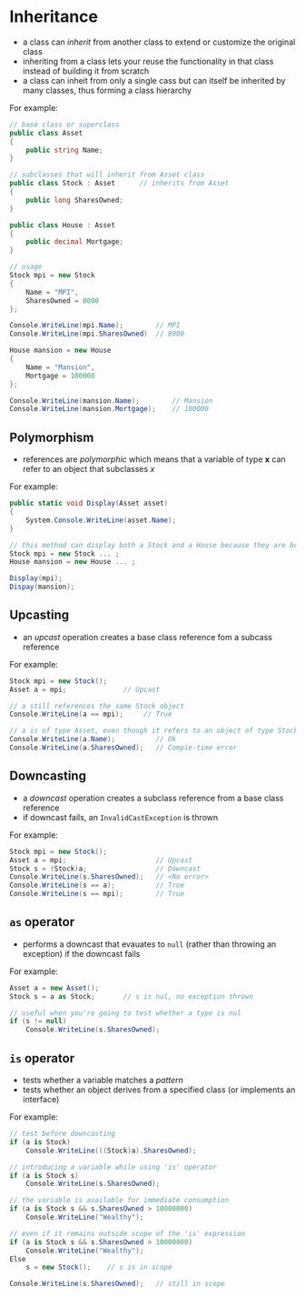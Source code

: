 # Inheritance
- a class can _inherit_ from another class to extend or customize the original class
- inheriting from a class lets your reuse the functionality in that class instead of building it from scratch
- a class can inheit from only a single cass but can itself be inherited by many classes, thus forming a class hierarchy

For example:
```C#
// base class or superclass
public class Asset
{
    public string Name;
}

// subclasses that will inherit from Asset class
public class Stock : Asset      // inherits from Asset
{
    public long SharesOwned;
}

public class House : Asset
{
    public decimal Mortgage;
}

// usage
Stock mpi = new Stock
{
    Name = "MPI",
    SharesOwned = 8000
};

Console.WriteLine(mpi.Name);        // MPI
Console.WriteLine(mpi.SharesOwned)  // 8000

House mansion = new House
{
    Name = "Mansion",
    Mortgage = 100000
};

Console.WriteLine(mansion.Name);        // Mansion
Console.WriteLine(mansion.Mortgage);    // 100000
```

## Polymorphism
- references are _polymorphic_ which means that a variable of type **x** can refer to an object that subclasses _x_

For example:
```C#
public static void Display(Asset asset)
{
    System.Console.WriteLine(asset.Name);
}

// this method can display both a Stock and a House because they are both Asset
Stock mpi = new Stock ... ;
House mansion = new House ... ;

Display(mpi);
Dispay(mansion);
```

## Upcasting
- an _upcast_ operation creates a base class reference fom a subcass reference

For example:
```C#
Stock mpi = new Stock();
Asset a = mpi;              // Upcast

// a still references the same Stock object
Console.WriteLine(a == mpi);     // True

// a is of type Asset, even though it refers to an object of type Stock
Console.WriteLine(a.Name);          // Ok
Console.WriteLine(a.SharesOwned);   // Compie-time error
```

## Downcasting
- a _downcast_ operation creates a subclass reference from a base class reference
- if downcast fails, an `InvalidCastException` is thrown

For example:
```C#
Stock mpi = new Stock();
Asset a = mpi;                      // Upcast
Stock s = (Stock)a;                 // Downcast
Console.WriteLine(s.SharesOwned);   // <No error>
Console.WriteLine(s == a);          // True
Console.WriteLine(s == mpi);        // True
```

## `as` operator
- performs a downcast that evauates to `null` (rather than throwing an exception) if the downcast fails

For example:
```C#
Asset a = new Asset();
Stock s = a as Stock;       // s is nul, no exception thrown

// useful when you're going to test whether a type is nul
if (s != null)
    Console.WriteLine(s.SharesOwned);
```

## `is` operator
- tests whether a variable matches a _pattern_
- tests whether an object derives from a specified class (or implements an interface)

For example:
```C#
// test before downcasting
if (a is Stock)
    Console.WriteLine(((Stock)a).SharesOwned);

// introducing a variable while using 'is' operator
if (a is Stock s)
    Console.WriteLine(s.SharesOwned);

// the variable is available for immediate consumption
if (a is Stock s && s.SharesOwned > 10000000)
    Console.WriteLine("Wealthy");

// even if it remains outside scope of the 'is' expression
if (a is Stock s && s.SharesOwned > 10000000)
    Console.WriteLine("Wealthy");
Else
    s = new Stock();    // s is in scope

Console.WriteLine(s.SharesOwned);   // still in scope
```
